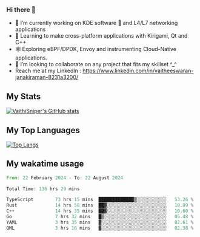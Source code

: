### Hi there 👋

- 🔭 I’m currently working on KDE software 💓 and L4/L7 networking applications 
- 📖 Learning to make cross-platform applications with Kirigami, Qt and C++
- 🕸️ Exploring eBPF/DPDK, Envoy and instrumenting Cloud-Native applications. 
- 👯 I’m looking to collaborate on any project that fits my skillset ^_^
- Reach me at my LinkedIn : https://www.linkedin.com/in/vaitheeswaran-janakiraman-8231a3200/

## My Stats
[![VaithiSniper's GitHub stats](https://github-readme-stats.vercel.app/api?username=VaithiSniper&hide=stars&theme=radical)](https://github.com/anuraghazra/github-readme-stats)

## My Top Languages

[![Top Langs](https://github-readme-stats.vercel.app/api/top-langs/?username=VaithiSniper&layout=compact)](https://github.com/anuraghazra/github-readme-stats)

## My wakatime usage

<!--START_SECTION:waka-->

```rust
From: 22 February 2024 - To: 22 August 2024

Total Time: 136 hrs 29 mins

TypeScript        73 hrs 15 mins  █████████████▒░░░░░░░░░░░   53.26 %
Rust              14 hrs 58 mins  ██▓░░░░░░░░░░░░░░░░░░░░░░   10.89 %
C++               14 hrs 35 mins  ██▓░░░░░░░░░░░░░░░░░░░░░░   10.60 %
Go                7 hrs 32 mins   █▒░░░░░░░░░░░░░░░░░░░░░░░   05.48 %
YAML              3 hrs 35 mins   ▓░░░░░░░░░░░░░░░░░░░░░░░░   02.61 %
QML               3 hrs 16 mins   ▓░░░░░░░░░░░░░░░░░░░░░░░░   02.38 %
```

<!--END_SECTION:waka-->
